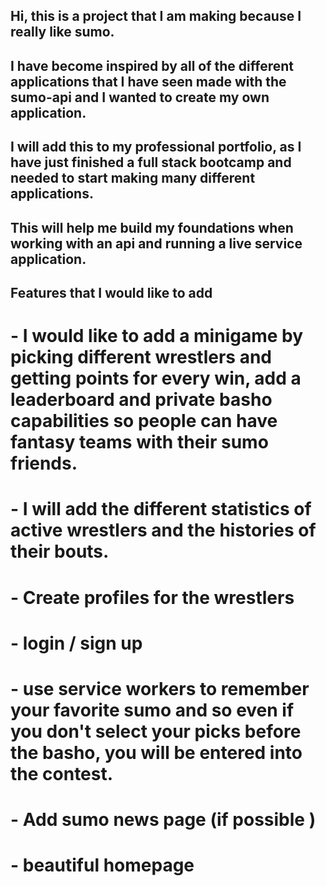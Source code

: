 ## Hi, this is a project that I am making because I really like sumo.


## I have become inspired by all of the different applications that I have seen made with the sumo-api and I wanted to create my own application.

## I will add this to my professional portfolio, as I have just finished a full stack bootcamp and needed to start making many different applications.

## This will help me build my foundations when working with an api and running a live service application.

## Features that I would like to add

# - I would like to add a minigame by picking different wrestlers and getting points for every win, add a leaderboard and private basho capabilities so people can have fantasy teams with their sumo friends.

# - I will add the different statistics of active wrestlers and the histories of their bouts.

# - Create profiles for the wrestlers

# - login / sign up 

# - use service workers to remember your favorite sumo and so even if you don't select your picks before the basho, you will be entered into the contest.

# - Add sumo news page (if possible )

# - beautiful homepage

